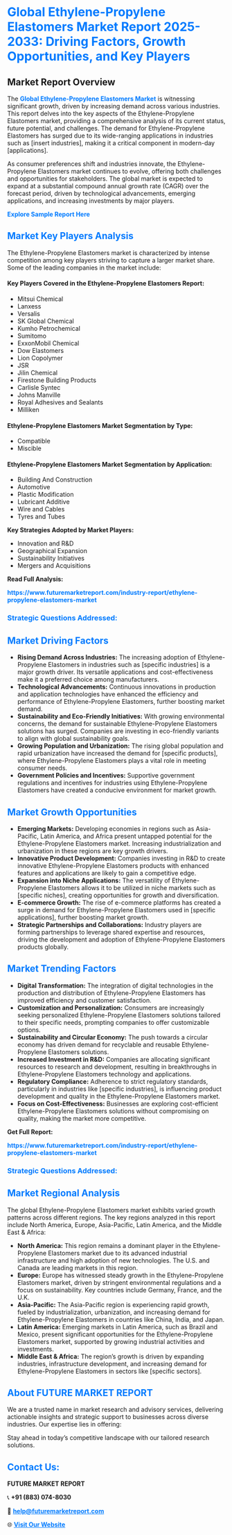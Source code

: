 <h1 style="color: #007BFF;">Global Ethylene-Propylene Elastomers Market Report 2025-2033: Driving Factors, Growth Opportunities, and Key Players</h1>

<section id="overview">
<h2>Market Report Overview</h2>
<p>The <a href="https://www.futuremarketreport.com/industry-report/ethylene-propylene-elastomers-market" style="color: #007BFF; text-decoration: none;"><strong>Global Ethylene-Propylene Elastomers Market</strong></a> is witnessing significant growth, driven by increasing demand across various industries. This report delves into the key aspects of the Ethylene-Propylene Elastomers market, providing a comprehensive analysis of its current status, future potential, and challenges. The demand for Ethylene-Propylene Elastomers has surged due to its wide-ranging applications in industries such as [insert industries], making it a critical component in modern-day [applications].</p>
<p>As consumer preferences shift and industries innovate, the Ethylene-Propylene Elastomers market continues to evolve, offering both challenges and opportunities for stakeholders. The global market is expected to expand at a substantial compound annual growth rate (CAGR) over the forecast period, driven by technological advancements, emerging applications, and increasing investments by major players.</p>
</section>

<section id="overview">
<p><a href="https://www.futuremarketreport.com/request-sample/reportId=61532" style="color: #007BFF; text-decoration: none;"><strong>Explore Sample Report Here</strong></a></p>
</section>

<section id="key-players">
<h2 style="color: #007BFF;">Market Key Players Analysis</h2>
<p>The Ethylene-Propylene Elastomers market is characterized by intense competition among key players striving to capture a larger market share. Some of the leading companies in the market include:</p>
<h4>Key Players Covered in the Ethylene-Propylene Elastomers Report:</h4>
<ul><li>Mitsui Chemical</li><li>Lanxess</li><li>Versalis</li><li>SK Global Chemical</li><li>Kumho Petrochemical</li><li>Sumitomo</li><li>ExxonMobil Chemical</li><li>Dow Elastomers</li><li>Lion Copolymer</li><li>JSR</li><li>Jilin Chemical</li><li>Firestone Building Products</li><li>Carlisle Syntec</li><li>Johns Manville</li><li>Royal Adhesives and Sealants</li><li>Milliken</li></ul>
<h4>Ethylene-Propylene Elastomers Market Segmentation by Type:</h4>
<ul><li>Compatible</li><li>Miscible</li></ul>

<h4>Ethylene-Propylene Elastomers Market Segmentation by Application:</h4>
<ul><li>Building And Construction</li><li>Automotive</li><li>Plastic Modification</li><li>Lubricant Additive</li><li>Wire and Cables</li><li>Tyres and Tubes</li></ul>
<p><strong>Key Strategies Adopted by Market Players:</strong></p>
<ul>
<li>Innovation and R&D</li>
<li>Geographical Expansion</li>
<li>Sustainability Initiatives</li>
<li>Mergers and Acquisitions</li>
</ul>
</section>

<section>
<p><strong>Read Full Analysis: </strong></p><a href="https://www.futuremarketreport.com/industry-report/ethylene-propylene-elastomers-market" style="color: #007BFF; text-decoration: none;"><strong>https://www.futuremarketreport.com/industry-report/ethylene-propylene-elastomers-market</strong></a>
<h3 style="color: #007BFF;">Strategic Questions Addressed:</h3>
</section>

<section id="driving-factors">
<h2 style="color: #007BFF;">Market Driving Factors</h2>
<ul>
<li><strong>Rising Demand Across Industries:</strong> The increasing adoption of Ethylene-Propylene Elastomers in industries such as [specific industries] is a major growth driver. Its versatile applications and cost-effectiveness make it a preferred choice among manufacturers.</li>
<li><strong>Technological Advancements:</strong> Continuous innovations in production and application technologies have enhanced the efficiency and performance of Ethylene-Propylene Elastomers, further boosting market demand.</li>
<li><strong>Sustainability and Eco-Friendly Initiatives:</strong> With growing environmental concerns, the demand for sustainable Ethylene-Propylene Elastomers solutions has surged. Companies are investing in eco-friendly variants to align with global sustainability goals.</li>
<li><strong>Growing Population and Urbanization:</strong> The rising global population and rapid urbanization have increased the demand for [specific products], where Ethylene-Propylene Elastomers plays a vital role in meeting consumer needs.</li>
<li><strong>Government Policies and Incentives:</strong> Supportive government regulations and incentives for industries using Ethylene-Propylene Elastomers have created a conducive environment for market growth.</li>
</ul>
</section>

<section id="growth-opportunities">
<h2 style="color: #007BFF;">Market Growth Opportunities</h2>
<ul>
<li><strong>Emerging Markets:</strong> Developing economies in regions such as Asia-Pacific, Latin America, and Africa present untapped potential for the Ethylene-Propylene Elastomers market. Increasing industrialization and urbanization in these regions are key growth drivers.</li>
<li><strong>Innovative Product Development:</strong> Companies investing in R&D to create innovative Ethylene-Propylene Elastomers products with enhanced features and applications are likely to gain a competitive edge.</li>
<li><strong>Expansion into Niche Applications:</strong> The versatility of Ethylene-Propylene Elastomers allows it to be utilized in niche markets such as [specific niches], creating opportunities for growth and diversification.</li>
<li><strong>E-commerce Growth:</strong> The rise of e-commerce platforms has created a surge in demand for Ethylene-Propylene Elastomers used in [specific applications], further boosting market growth.</li>
<li><strong>Strategic Partnerships and Collaborations:</strong> Industry players are forming partnerships to leverage shared expertise and resources, driving the development and adoption of Ethylene-Propylene Elastomers products globally.</li>
</ul>
</section>

<section id="trending-factors">
<h2 style="color: #007BFF;">Market Trending Factors</h2>
<ul>
<li><strong>Digital Transformation:</strong> The integration of digital technologies in the production and distribution of Ethylene-Propylene Elastomers has improved efficiency and customer satisfaction.</li>
<li><strong>Customization and Personalization:</strong> Consumers are increasingly seeking personalized Ethylene-Propylene Elastomers solutions tailored to their specific needs, prompting companies to offer customizable options.</li>
<li><strong>Sustainability and Circular Economy:</strong> The push towards a circular economy has driven demand for recyclable and reusable Ethylene-Propylene Elastomers solutions.</li>
<li><strong>Increased Investment in R&D:</strong> Companies are allocating significant resources to research and development, resulting in breakthroughs in Ethylene-Propylene Elastomers technology and applications.</li>
<li><strong>Regulatory Compliance:</strong> Adherence to strict regulatory standards, particularly in industries like [specific industries], is influencing product development and quality in the Ethylene-Propylene Elastomers market.</li>
<li><strong>Focus on Cost-Effectiveness:</strong> Businesses are exploring cost-efficient Ethylene-Propylene Elastomers solutions without compromising on quality, making the market more competitive.</li>
</ul>
</section>

<section>
<p><strong>Get Full Report: </strong></p><a href="https://www.futuremarketreport.com/industry-report/ethylene-propylene-elastomers-market" style="color: #007BFF; text-decoration: none;"><strong>https://www.futuremarketreport.com/industry-report/ethylene-propylene-elastomers-market</strong></a>
<h3 style="color: #007BFF;">Strategic Questions Addressed:</h3>
</section>


<section id="regional-analysis">
<h2 style="color: #007BFF;">Market Regional Analysis</h2>
<p>The global Ethylene-Propylene Elastomers market exhibits varied growth patterns across different regions. The key regions analyzed in this report include North America, Europe, Asia-Pacific, Latin America, and the Middle East & Africa:</p>
<ul>
<li><strong>North America:</strong> This region remains a dominant player in the Ethylene-Propylene Elastomers market due to its advanced industrial infrastructure and high adoption of new technologies. The U.S. and Canada are leading markets in this region.</li>
<li><strong>Europe:</strong> Europe has witnessed steady growth in the Ethylene-Propylene Elastomers market, driven by stringent environmental regulations and a focus on sustainability. Key countries include Germany, France, and the U.K.</li>
<li><strong>Asia-Pacific:</strong> The Asia-Pacific region is experiencing rapid growth, fueled by industrialization, urbanization, and increasing demand for Ethylene-Propylene Elastomers in countries like China, India, and Japan.</li>
<li><strong>Latin America:</strong> Emerging markets in Latin America, such as Brazil and Mexico, present significant opportunities for the Ethylene-Propylene Elastomers market, supported by growing industrial activities and investments.</li>
<li><strong>Middle East & Africa:</strong> The region’s growth is driven by expanding industries, infrastructure development, and increasing demand for Ethylene-Propylene Elastomers in sectors like [specific sectors].</li>
</ul>
</section>

<footer>
<h2 style="color: #007BFF;">About FUTURE MARKET REPORT</h2>
<p>We are a trusted name in market research and advisory services, delivering actionable insights and strategic support to businesses across diverse industries. Our expertise lies in offering:</p>

<p>Stay ahead in today’s competitive landscape with our tailored research solutions.</p>

<h2 style="color: #007BFF;">Contact Us:</h2>
<p><strong>FUTURE MARKET REPORT</strong></p>
<p>📞 <strong>+91 (883) 074-8030</strong></p>
<p>📧 <strong><a href="mailto:help@futuremarketreport.com" style="color: #007BFF;">help@futuremarketreport.com</a></strong></p>
<p>🌐 <strong><a href="https://www.futuremarketreport.com/" style="color: #007BFF;">Visit Our Website</a></strong></p>
</footer>